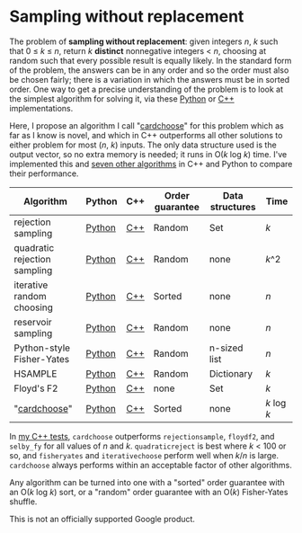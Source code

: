 # Sampling without replacement

The problem of __sampling without replacement__: given integers _n_, _k_ such that 0 ≤ _k_ ≤ _n_,
return _k_ **distinct** nonnegative integers < _n_, choosing at random such that every possible
result is equally likely.  In the standard form of the problem, the answers can be in any order and
so the order must also be chosen fairly; there is a variation in which the answers must be in sorted
order. One way to get a precise understanding of the problem is to look at the simplest algorithm
for solving it, via these [Python](python/algorithms/quadraticreject.py) or
[C++](cpp/quadraticreject.cpp) implementations.

Here, I propose an algorithm I call "[cardchoose](cardchoose.md)" for this
problem which as far as I know is novel, and which in C++ outperforms all other
solutions to either problem for most (_n_, _k_) inputs. The only data structure
used is the output vector, so no extra memory is needed; it runs in O(_k_ log
_k_) time. I've implemented this and
[seven other algorithms](algorithms.md) in C++ and Python
to compare their performance.

 Algorithm | Python | C++ | Order guarantee | Data structures | Time
----|----|----|----|----|----
rejection sampling | [Python](python/algorithms/rejectionsample.py) | [C++](cpp/rejectionsample.cpp) | Random | Set | _k_
quadratic rejection sampling | [Python](python/algorithms/quadraticreject.py) | [C++](cpp/quadraticreject.cpp) | Random | none | _k_^2
iterative random choosing | [Python](python/algorithms/iterativechoose.py) | [C++](cpp/iterativechoose.cpp) | Sorted | none | _n_
reservoir sampling | [Python](python/algorithms/reservoirsample.py) | [C++](cpp/reservoirsample.cpp) | Random | none | _n_
Python-style Fisher-Yates | [Python](python/algorithms/fisheryates.py) | [C++](cpp/fisheryates.cpp) | Random | n-sized list | _n_
HSAMPLE | [Python](python/algorithms/selby_fy.py) | [C++](cpp/selby_fy.cpp) | Random | Dictionary | _k_
Floyd's F2 | [Python](python/algorithms/floydf2.py) | [C++](cpp/floydf2.cpp) | none | Set | _k_
"[cardchoose](cardchoose.md)" | [Python](python/algorithms/cardchoose.py) | [C++](cpp/cardchoose.cpp) | Sorted | none | _k_ log _k_

In [my C++ tests](results.md), `cardchoose` outperforms `rejectionsample`,
`floydf2`, and `selby_fy` for all values of _n_ and _k_. `quadraticreject` is
best where _k_ < 100 or so, and `fisheryates` and `iterativechoose` perform well
when _k_/_n_ is large.  `cardchoose` always performs within an acceptable factor of other algorithms.

Any algorithm can be turned into one with a "sorted" order guarantee
with an O(_k_ log _k_) sort, or a "random" order guarantee with an O(_k_)
Fisher-Yates shuffle.

This is not an officially supported Google product.
